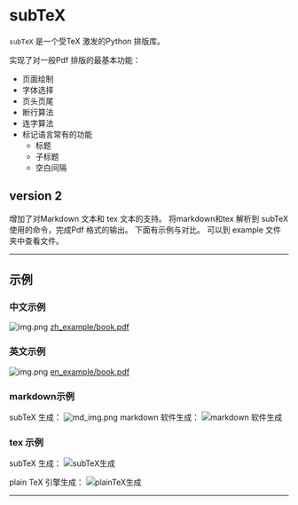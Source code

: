 # subTeX

`subTeX` 是一个受TeX 激发的Python 排版库。

实现了对一般Pdf 排版的最基本功能：
- 页面绘制
- 字体选择
- 页头页尾
- 断行算法
- 连字算法
- 标记语言常有的功能
  - 标题
  - 子标题
  - 空白间隔
## version 2
  增加了对Markdown 文本和 tex 文本的支持。
将markdown和tex 解析到 subTeX 使用的命令，完成Pdf 格式的输出。
下面有示例与对比。
可以到 example 文件夹中查看文件。

---
## 示例
### 中文示例
![img.png](attchments/img.png)
[zh_example/book.pdf](https://github.com/Brant-B/subTeX/blob/master/zh_example/book.pdf)

### 英文示例
![img.png](attchments/img1.png)
[en_example/book.pdf](https://github.com/Brant-B/subTeX/blob/master/en_example/book.pdf)

### markdown示例
subTeX 生成：
![md_img.png](attchments/md_img.png)
markdown 软件生成：
![markdown 软件生成](attchments/md_img2.png)
### tex 示例
subTeX 生成：
![subTeX生成](attchments/tex1.png)

plain TeX 引擎生成：
![plainTeX生成](attchments/tex2.png)

---
